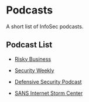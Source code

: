 # Podcasts

A short list of InfoSec podcasts.

## Podcast List

* [Risky Business](http://risky.biz/netcasts/risky-business)

* [Security Weekly](http://securityweekly.com/)

* [Defensive Security Podcast](http://www.defensivesecurity.org/)

* [SANS Internet Storm Center](https://isc.sans.edu/podcast.html)
